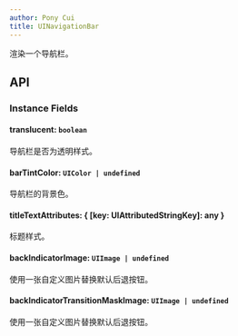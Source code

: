 ```yaml
---
author: Pony Cui
title: UINavigationBar
---
```


渲染一个导航栏。

## API

### Instance Fields

#### translucent: `boolean`
导航栏是否为透明样式。

#### barTintColor: `UIColor | undefined`
导航栏的背景色。

#### titleTextAttributes: { [key: UIAttributedStringKey]: any }
标题样式。

#### backIndicatorImage: `UIImage | undefined`
使用一张自定义图片替换默认后退按钮。

#### backIndicatorTransitionMaskImage: `UIImage | undefined`
使用一张自定义图片替换默认后退按钮。